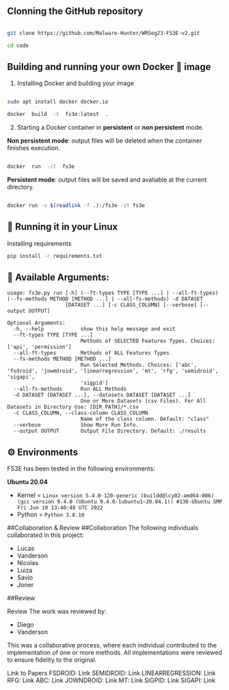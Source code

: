 ## Clonning the GitHub repository

```bash

git clone https://github.com/Malware-Hunter/WRSeg23-FS3E-v2.git

cd code

```

## Building and running your own Docker :whale: image


1. Installing Docker and building your image
```bash

sudo apt install docker docker.io

docker  build  -t  fs3e:latest  .

```

2. Starting a Docker container in **persistent** or **non persistent** mode.

**Non persistent mode**: output files will be deleted when the container finishes execution.
```bash

docker  run  -it  fs3e

```
**Persistent mode**: output files will be saved and avaliable at the current directory.
```bash

docker run -v $(readlink -f .):/fs3e -it fs3e

```


## :memo: Running it in your Linux

Installing requirements
~~~sh
pip install -r requirements.txt
~~~

## :pushpin: Available Arguments:

```
usage: fs3e.py run [-h] (--ft-types TYPE [TYPE ...] | --all-ft-types) (--fs-methods METHOD [METHOD ...] | --all-fs-methods) -d DATASET
                   [DATASET ...] [-c CLASS_COLUMN] [--verbose] [--output OUTPUT]

Optional Arguments:
  -h, --help            show this help message and exit
  --ft-types TYPE [TYPE ...]
                        Methods of SELECTED Features Types. Choices: ['api', 'permission']
  --all-ft-types        Methods of ALL Features Types
  --fs-methods METHOD [METHOD ...]
                        Run Selected Methods. Choices: ['abc', 'fsdroid', 'jowmdroid', 'linearregression', 'mt', 'rfg', 'semidroid', 'sigapi',
                        'sigpid']
  --all-fs-methods      Run ALL Methods
  -d DATASET [DATASET ...], --datasets DATASET [DATASET ...]
                        One or More Datasets (csv Files). For All Datasets in Directory Use: [DIR_PATH]/*.csv
  -c CLASS_COLUMN, --class-column CLASS_COLUMN
                        Name of the class column. Default: "class"
  --verbose             Show More Run Info.
  --output OUTPUT       Output File Directory. Default: ./results
```

## :gear: Environments

FS3E has been tested in the following environments:

**Ubuntu 20.04**

- Kernel = `Linux version 5.4.0-120-generic (buildd@lcy02-amd64-006) (gcc version 9.4.0 (Ubuntu 9.4.0-1ubuntu1~20.04.1)) #136-Ubuntu SMP Fri Jun 10 13:40:48 UTC 2022`
- Python = `Python 3.8.10`

##Collaboration & Review
##Collaboration
The following individuals collaborated in this project:

- Lucas
- Vanderson
- Nicolas
- Luiza
- Savio
- Joner

##Review

Review
The work was reviewed by:

- Diego
- Vanderson

This was a collaborative process, where each individual contributed to the implementation of one or more methods. All implementations were reviewed to ensure fidelity to the original.

Link to Papers
FSDROID: Link
SEMIDROID: Link
LINEARREGRESSION: Link
RFG: Link
ABC: Link
JOWNDROID: Link
MT: Link
SIGPID: Link
SIGAPI: Link

